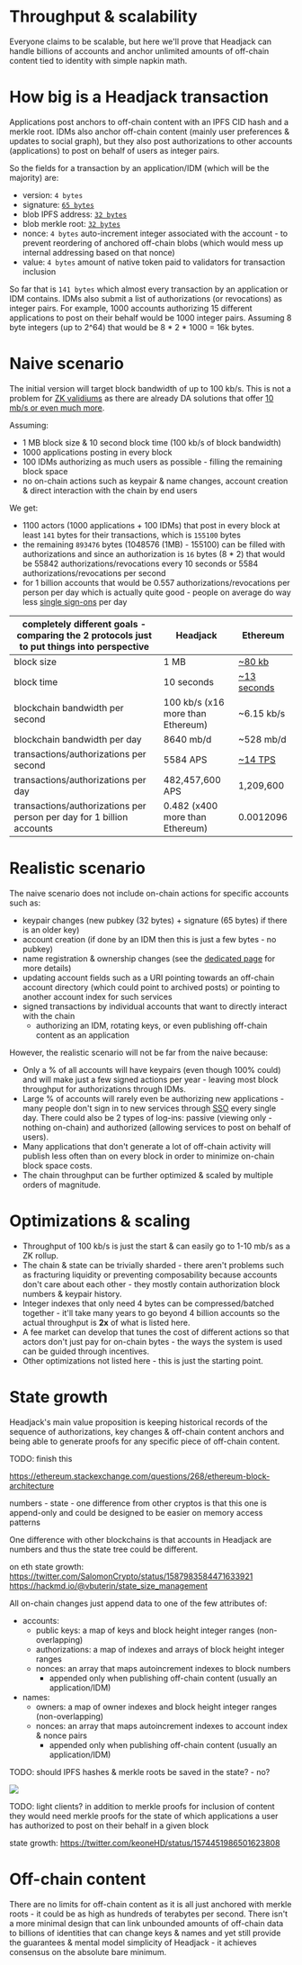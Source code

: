 # Throughput & scalability

Everyone claims to be scalable, but here we'll prove that Headjack can handle billions of accounts and anchor unlimited amounts of off-chain content tied to identity with simple napkin math.

<!-- measuring performance, throughput & latency is hard but here we will provide a simplistic view
https://a16zcrypto.com/why-blockchain-performance-is-hard-to-measure/ -->

<!-- We believe a credible path to billions and worldwide adoption is necessary as part of the story -->

# How big is a Headjack transaction

Applications post anchors to off-chain content with an IPFS CID hash and a merkle root. IDMs also anchor off-chain content (mainly user preferences & updates to social graph), but they also post authorizations to other accounts (applications) to post on behalf of users as integer pairs.

So the fields for a transaction by an application/IDM (which will be the majority) are:
- version: `4 bytes`
- signature: [`65 bytes`](https://ethvigil.com/docs/eth_sign_example_code/#recovering-the-message-signer-in-the-smart-contract)
- blob IPFS address: [`32 bytes`](https://proto.school/anatomy-of-a-cid/01)
- blob merkle root: [`32 bytes`](https://www.mycryptopedia.com/merkle-tree-merkle-root-explained/)
- nonce: `4 bytes` auto-increment integer associated with the account - to prevent reordering of anchored off-chain blobs (which would mess up internal addressing based on that nonce)
- value: `4 bytes` amount of native token paid to validators for transaction inclusion

So far that is `141 bytes` which almost every transaction by an application or IDM contains. IDMs also submit a list of authorizations (or revocations) as integer pairs. For example, 1000 accounts authorizing 15 different applications to post on their behalf would be 1000 integer pairs. Assuming 8 byte integers (up to 2^64) that would be 8 * 2 * 1000 = 16k bytes.

# Naive scenario

The initial version will target block bandwidth of up to 100 kb/s. This is not a problem for [ ZK validiums](https://twitter.com/eshita/status/1546911451125649408) as there are already DA solutions that offer [10 mb/s or even much more](https://twitter.com/apolynya/status/1517137629334056960).

Assuming:
- 1 MB block size & 10 second block time (100 kb/s of block bandwidth)
- 1000 applications posting in every block
- 100 IDMs authorizing as much users as possible - filling the remaining block space
- no on-chain actions such as keypair & name changes, account creation & direct interaction with the chain by end users

We get:
- 1100 actors (1000 applications + 100 IDMs) that post in every block at least `141` bytes for their transactions, which is `155100` bytes
- the remaining `893476` bytes (1048576 (1MB) - 155100) can be filled with authorizations and since an authorization is `16` bytes (8 * 2) that would be 55842 authorizations/revocations every 10 seconds or 5584 authorizations/revocations per second
- for 1 billion accounts that would be 0.557 authorizations/revocations per person per day which is actually quite good - people on average do way less [single sign-ons](https://en.wikipedia.org/wiki/Single_sign-on) per day

|completely different goals - comparing the 2 protocols just to put things into perspective                                                                       | Headjack                            | Ethereum                                                                      |
|-----------------------------------------------------------------------|-------------------------------------|-------------------------------------------------------------------------------|
| block size                                                            | 1 MB                                | [ ~80 kb ]( https://etherscan.io/chart/blocksize )                            |
| block time                                                            | 10 seconds                          | [ ~13 seconds ]( https://ycharts.com/indicators/ethereum_average_block_time ) |
| blockchain bandwidth per second                                                  | 100 kb/s (x16 more than Ethereum)   | ~6.15 kb/s                                                                    |
| blockchain bandwidth per day                                                     | 8640 mb/d                           | ~528 mb/d                                                                     |
| transactions/authorizations per second                                | 5584 APS                               | [ ~14 TPS ]( https://blockchair.com/ethereum/charts/transactions-per-second ) |
| transactions/authorizations per day                                   | 482,457,600 APS                          | 1,209,600                                                                       |
| transactions/authorizations per person per day for 1 billion accounts | 0.482 (x400 more than Ethereum) | 0.0012096                                                                     |

<!-- Ethereum
- transactions per block: ~180
- single transaction size on average including calldata: 300-700 bytes -->

# Realistic scenario

The naive scenario does not include on-chain actions for specific accounts such as:
- keypair changes (new pubkey (32 bytes) + signature (65 bytes) if there is an older key)
- account creation (if done by an IDM then this is just a few bytes - no pubkey)
- name registration & ownership changes (see the [dedicated page](handles.md) for more details)
- updating account fields such as a URI pointing towards an off-chain account directory (which could point to archived posts) or pointing to another account index for such services
- signed transactions by individual accounts that want to directly interact with the chain
    - authorizing an IDM, rotating keys, or even publishing off-chain content as an application

However, the realistic scenario will not be far from the naive because:
- Only a % of all accounts will have keypairs (even though 100% could) and will make just a few signed actions per year - leaving most block throughput for authorizations through IDMs.
- Large % of accounts will rarely even be authorizing new applications - many people don't sign in to new services through [SSO](https://en.wikipedia.org/wiki/Single_sign-on) every single day. There could also be 2 types of log-ins: passive (viewing only - nothing on-chain) and authorized (allowing services to post on behalf of users).
- Many applications that don't generate a lot of off-chain activity will publish less often than on every block in order to minimize on-chain block space costs.
- The chain throughput can be further optimized & scaled by multiple orders of magnitude.

# Optimizations & scaling

- Throughput of 100 kb/s is just the start & can easily go to 1-10 mb/s as a ZK rollup.
- The chain & state can be trivially sharded - there aren't problems such as fracturing liquidity or preventing composability because accounts don't care about each other - they mostly contain authorization block numbers & keypair history.
- Integer indexes that only need 4 bytes can be compressed/batched together - it'll take many years to go beyond 4 billion accounts so the actual throughput is **2x** of what is listed here.
- A fee market can develop that tunes the cost of different actions so that actors don't just pay for on-chain bytes - the ways the system is used can be guided through incentives.
- Other optimizations not listed here - this is just the starting point.

# State growth

Headjack's main value proposition is keeping historical records of the sequence of authorizations, key changes & off-chain content anchors and being able to generate proofs for any specific piece of off-chain content.

TODO: finish this

https://ethereum.stackexchange.com/questions/268/ethereum-block-architecture

numbers - state - one difference from other cryptos is that this one is append-only and could be designed to be easier on memory access patterns

One difference with other blockchains is that accounts in Headjack are numbers and thus the state tree could be different.


on eth state growth:
https://twitter.com/SalomonCrypto/status/1587983584471633921
https://hackmd.io/@vbuterin/state_size_management


All on-chain changes just append data to one of the few attributes of:
- accounts:
    - public keys: a map of keys and block height integer ranges (non-overlapping) <!-- - could be a different data structure -->
    - authorizations: a map of indexes and arrays of block height integer ranges
    - nonces: an array that maps autoincrement indexes to block numbers
        - appended only when publishing off-chain content (usually an application/IDM)
- names:
    - owners: a map of owner indexes and block height integer ranges (non-overlapping)
    - nonces: an array that maps autoincrement indexes to account index & nonce pairs
        - appended only when publishing off-chain content (usually an application/IDM)

TODO: should IPFS hashes & merkle roots be saved in the state?
    - no?

<img src="/img/account_name_state.png"/>

<!-- 

The growth of the chain and the state will differ by a few things:



One difference between Headjack and financial blockchains is that they don't force historical records into the state whereas that is the main value proposition of Headjack.


factor in changing of the IP addresses in the throughput - make a complete best guess showing all use cases with percentages


This is a solution that is provably possible and better and can only get better in time with further innovation and scaling


The goal is to avoid congestion and provide enough bandwidth in a predictable way for web scale



This could be a concern when Headjack takes over the world - if blocks are 10 mb once every 10 seconds the chain would grow by 86 gb/day. However, 

The processing of the state machine is minimal - orders of magnitude less complexity & compute compared to generalized smart contract platforms

The state growth will be slower than the blockchain growth because:

- an on-chain authorization is a pair of integers while only 1 integer goes into the state


goal: no congestion


a tiny core on which we have consensus can be used to cryptographically anchor & link unlimited amounts of data - the entire web - a few terabytes (tiny is relative - compared to the data) of materialized blockchain state including the absolute bare minimum of historic.

- state doesn't need to store the merkle roots & IPFS hashes - merkle proofs can contain block numbers & block hashes -->

TODO: light clients? in addition to merkle proofs for inclusion of content they would need merkle proofs for the state of which applications a user has authorized to post on their behalf in a given block

state growth:
https://twitter.com/keoneHD/status/1574451986501623808

# Off-chain content

There are no limits for off-chain content as it is all just anchored with merkle roots - it could be as high as hundreds of terabytes per second. There isn't a more minimal design that can link unbounded amounts of off-chain data to billions of identities that can change keys & names and yet still provide the guarantees & mental model simplicity of Headjack - it achieves consensus on the absolute bare minimum.

<!-- validium

This design for a specialized blockchain can scale practically as much as necessary due to the compactness of service messages and the triviality of sharding the blockchain as there would be close to 0 cross-shard communication (`"X follows Y"` only affects `X`) and that is [provable with easy to grasp napkin math](numbers.md).

data availability guarantees don't need to be as strong as for finance - it won't be fatal to revert a few blocks of activity if data is unavailable -->

<!--
If handles are permanent to shards then their allocation to shards can be managed in the beacon chain and it can be consulted when following urls to content - so that the shard idx doesn't have to be in the urls
-->